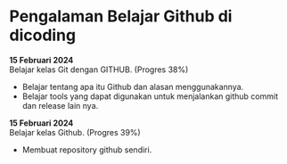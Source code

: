 # Pengalaman Belajar Github di dicoding

**15 Februari 2024**<br>
Belajar kelas Git dengan GITHUB. (Progres 38%)
* Belajar tentang apa itu Github dan alasan menggunakannya.
* Belajar tools yang dapat digunakan untuk menjalankan github commit dan release lain nya.

**15 Februari 2024**<br>
Belajar kelas Github. (Progres 39%)
* Membuat repository github sendiri.
